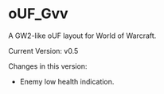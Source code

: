 oUF_Gvv
=======

A GW2-like oUF layout for World of Warcraft.

Current Version: v0.5

Changes in this version:
- Enemy low health indication.